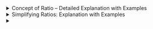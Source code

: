 <details><summary>Concept of Ratio – Detailed Explanation with Examples</summary>

## **Concept of Ratio – Detailed Explanation with Examples**

### **1. Definition of Ratio**

A **ratio** is a mathematical comparison between two or more quantities of the **same kind**, showing how many times one value contains or is contained within another. It expresses the **relative size** of quantities.

- **Representation**:
  - Written using a colon (`:`) → e.g., `a:b` (read as "a to b")
  - Can also be written as a fraction (`a/b`) or with the word "to" ("a to b").

📌 **Example:**  
If a class has **10 boys** and **15 girls**, the ratio of boys to girls is:

$$
\text{Ratio} = 10:15 = \frac{10}{15} = \frac{2}{3}
$$

(After simplifying, the ratio is **2:3**)

---

### **2. Key Properties of Ratios**

1. **Same Units**: Ratios compare quantities measured in the **same units** (e.g., kg, liters, or counts).

   - ✅ Correct: Comparing 2 kg apples to 3 kg oranges → `2:3`.
   - ❌ Incorrect: Comparing 2 km to 3 hours (different units).

2. **No Units**: Ratios themselves **do not have units** (e.g., `2:3` is unitless).

3. **Order Matters**: `a:b` is **not the same** as `b:a`.

   - Example: The ratio of boys to girls (`2:3`) ≠ girls to boys (`3:2`).

4. **Simplification**: Ratios can be simplified like fractions by dividing all terms by their **greatest common divisor (GCD)**.

   - Example: `4:6` simplifies to `2:3` (divided by 2).

5. **Multiplication or Division**:
   - If we multiply or divide both terms of a ratio by the same number, the ratio remains the same.
   - **Example:** $$4:6$$ → Divide by **2** → $$2:3$$ (Same ratio)

---

### **3. Types of Ratios**

| Type              | Description                          | Example                                          |
| ----------------- | ------------------------------------ | ------------------------------------------------ |
| **Part-to-Part**  | Compares parts within a group.       | In a class, the ratio of boys to girls is `2:3`. |
| **Part-to-Whole** | Compares a part to the entire group. | The ratio of boys to total students is `2:5`.    |
| **Whole-to-Part** | Compares the whole group to a part.  | The ratio of total students to girls is `5:3`.   |

#### **(a) Simple Ratio**

A ratio that directly compares two values.  
🔹 **Example:** The ratio of 4 apples to 6 bananas is **4:6**, which simplifies to **2:3**.

#### **(b) Compound Ratio**

A ratio obtained by multiplying two or more simple ratios.  
🔹 **Example:**

- The ratio of **A:B** is **2:3**,
- The ratio of **B:C** is **4:5**,
- The compound ratio **A:C** is:

$$
(2:3) \times (4:5) = \frac{2}{3} \times \frac{4}{5} = \frac{8}{15} = 8:15
$$

#### **(c) Duplicate Ratio**

The ratio obtained by squaring each term of a given ratio.  
🔹 **Example:** The **duplicate ratio** of **2:3** is:

$$
(2^2 : 3^2) = (4:9)
$$

#### **(d) Inverse Ratio**

The reciprocal of a given ratio.  
🔹 **Example:** The **inverse ratio** of **4:5** is **5:4**.

---

### **4. Applications of Ratio**

#### **(a) In Daily Life**

- **Cooking Recipe**:Pancake mix requires flour and sugar in a `3:1` ratio.
- If you use **6 cups of flour**, you need **2 cups of sugar** (since `6:2 = 3:1`).

- **Shopping**: Comparing discounts, e.g., "Buy 1 Get 1 Free" is a **1:1** ratio.

#### **(b) In Business & Finance**

- **Debt-to-Income Ratio** If your monthly debt is **$500** and income is **$2,500**, the ratio is `500:2500 = 1:5`.

- **Profit sharing**: If two partners invest in a **3:2** ratio, profits are shared in the same ratio.

- **Interest Rates**: Banks use ratios to calculate loan interest.

#### **(c) In Mathematics**

- Ratios help in **solving proportion problems**.
- **Example:** If 3 pencils cost ₹15, what is the cost of 5 pencils?

$$
\text{Cost per pencil} = 15 \div 3 = 5 \text{₹}
$$

$$
\text{Cost of 5 pencils} = 5 \times 5 = 25 \text{₹}
$$

#### **(d) Speed (Distance:Time)**:

- A car travels **120 km in 2 hours** → Speed ratio = `120:2` = `60:1` (km/h).

#### **(e) Map Scale**:

- A map scale of `1:50,000` means **1 cm on the map = 50,000 cm (0.5 km) in reality**.

---

### **5. How to Find and Simplify Ratios?**

**Example**: In a basket, there are **8 apples and 12 oranges**.

- **Step 1**: Write the ratio → `Apples:Oranges = 8:12`.
- **Step 2**: Simplify by dividing by GCD (here, GCD of 8 & 12 is **4**).
- **Final Ratio**: `8 ÷ 4 : 12 ÷ 4 = 2:3`.

**Interpretation**: For every **2 apples**, there are **3 oranges**.

---

### **6. Equivalent Ratios**

Ratios can be **scaled up or down** while keeping the same proportion.

- Example:
  - `2:3` is equivalent to:
    - `4:6` (multiplied by 2),
    - `6:9` (multiplied by 3),
    - `1:1.5` (divided by 2).

---

### **7. Ratio vs. Fraction**

| Feature           | Ratio                         | Fraction                           |
| ----------------- | ----------------------------- | ---------------------------------- |
| **Represents**    | Comparison between quantities | Part of a whole                    |
| **Example**       | `2:3` (boys to girls)         | `2/5` (boys out of total students) |
| **Units**         | No units                      | No units                           |
| **Order Matters** | Yes (`2:3 ≠ 3:2`)             | Yes (`2/5 ≠ 5/2`)                  |

---

### **8. Common Mistakes to Avoid**

1. **Mixing Units**:

   - ❌ Incorrect: Comparing `2 kg` of rice to `3 liters` of milk.
   - ✅ Correct: Compare `2 kg` rice to `3 kg` sugar.

2. **Ignoring Order**:

   - The ratio `3:2` (men:women) is **not the same** as `2:3` (women:men).

3. **Not Simplifying**:
   - A ratio of `10:15` should be simplified to `2:3`.

---

## **Summary**

- **Ratio** = Comparison of two or more quantities (`a:b`).
- **Types**: Part-to-part, part-to-whole, whole-to-part.
- **Simplification**: Divide by GCD (e.g., `4:6 → 2:3`).
- **Applications**: Cooking, maps, finance, speed calculations.

**Practice Question**:  
In a park, there are **15 dogs and 25 cats**. What is the simplified ratio of dogs to cats?  
**Answer**: `15:25 = 3:5`.

Ratios are everywhere—understanding them helps in daily life and advanced math! 🚀

</details>

<details><summary>Simplifying Ratios: Explanation with Examples</summary>

# **Simplifying Ratios: Explanation with Examples**

## **1. What Does It Mean to Simplify a Ratio?**

Simplifying a ratio means reducing it to its **smallest possible whole-number form** while keeping the **same proportion** between quantities.

**Key Idea**:  
Just like simplifying fractions (e.g., $\frac{4}{8}$ simplifies to $\frac{1}{2}$), ratios can be simplified by dividing all terms by their **greatest common divisor (GCD)**.

📌 **Example:**  
The ratio **18:24** can be simplified as:

$$
\frac{18}{24} = \frac{3}{4} \quad \text{(Dividing both by 6, the GCD of 18 and 24)}
$$

So, **18:24** simplifies to **3:4**.

---

## **2. Steps to Simplify a Ratio**

Follow these steps to simplify a ratio:

**Step 1: Write the Ratio** (e.g., `36:48`).

**Step 2: Find the Greatest Common Divisor (GCD)**

Find the **largest number** that divides both terms of the ratio.

🔹 **Example:** Simplify **36:48**

- Factors of **36** = {1, 2, 3, 4, 6, 9, 12, 18, 36}
- Factors of **48** = {1, 2, 3, 4, 6, 8, 12, 16, 24, 48}
- **GCD = 12**

**Step 3: Divide Both Terms by the GCD**

$$\frac{36}{12} : \frac{48}{12} = 3:4$$

So, **36:48** simplifies to **3:4**.

---

## **3. Examples of Simplifying Ratios**

### **Example 1: Basic Ratio**

Simplify **15:25**

- **GCD of 15 and 25 = 5**
  $$
  \frac{15}{5} : \frac{25}{5} = 3:5
  $$
  ✅ **Final Answer: 3:5**

---

### **Example 2: Simplifying Ratios with Units**

**Rule**: Convert quantities to the **same unit** before simplifying.

**Example**:  
Simplify the ratio **2 meters : 50 centimeters**.

1. Convert meters to cm → 2 m = **200 cm**.
2. Ratio becomes `200:50`.
3. GCD of 200 and 50 = **50**.
4. Simplified ratio = `4:1`.

---

### **Example 2: Simplifying Ratios with More Than Two Terms**

**Same rule**: Divide all terms by their GCD.

**Example**:
Simplify **`30:42:18`**

1. Find the **GCD of 30, 42, and 18**

   - Factors of **30** = {1, 2, 3, 5, 6, 10, 15, 30}
   - Factors of **42** = {1, 2, 3, 6, 7, 14, 21, 42}
   - Factors of **18** = {1, 2, 3, 6, 9, 18}
   - **GCD of 30, 42, and 18 = 6**

2. Divide all terms by 6:
   $$
   \frac{30}{6} : \frac{42}{6} : \frac{18}{6} = 5:7:3
   $$
   ✅ **Final Answer: 5:7:3**

---

### **Example 3: Simplifying Ratios with Decimals**

Simplify **`2.5:7.5`**

**Step 1**: Eliminate decimals/fractions by multiplying all terms by the **same number**.

**Step 2**: Find GCD if required.

**Example1**:

Simplify **`2.5:7.5`**

1. Convert to whole numbers by multiplying by **10**:
   $$
   (2.5 \times 10) : (7.5 \times 10) = 25:75
   $$
2. Find GCD (**GCD of 25 and 75 = 25**):
   $$
   \frac{25}{25} : \frac{75}{25} = 1:3
   $$
   ✅ **Final Answer: 1:3**

**Example 2**:

Simplify **`1.5 : 3.5`**.

1. Multiply by 2 → $1.5 × 2 = 3$, $3.5 × 2 = 7$.
2. New ratio = `3:7` (already simplified).

---

### **Example 4: Simplifying Ratios with Fractions**

Simplify **$\frac{6}{8} : \frac{9}{12}$**

1. Convert to whole numbers by finding the **LCM of denominators (8 and 12 = 24)**
2. Multiply both fractions by **24**:
   $$
   \left(\frac{6}{8} \times 24\right) : \left(\frac{9}{12} \times 24\right) = 18:18
   $$
3. Simplify:
   $$
   18:18 = 1:1
   $$
   ✅ **Final Answer: 1:1**

---

### **Example 5: Simplifying Ratios with Mixed Numbers**

**Step 1**: Convert mixed numbers to improper fractions.  
**Step 2**: Follow the fraction simplification method.

**Example**:  
Simplify **`2½ : 1¼`**.

1. Convert to fractions → $\frac{5}{2} : \frac{5}{4}$.
2. Multiply by 4 → $\frac{5}{2} × 4 = 10$, $\frac{5}{4} × 4 = 5$.
3. Simplified ratio = `10:5` → `2:1` (divide by GCD 5).

---

## **4. Special Cases in Simplifying Ratios**

### **Case 1: When One Term is 1**

A ratio of **1:x** is already in its simplest form.  
🔹 **Example:** **1:7** (Cannot be simplified further)

### **Case 2: When the Terms Are Prime Numbers**

If both numbers are **prime** (no common factors except 1), the ratio is already in its simplest form.  
🔹 **Example:** **7:11** (Cannot be simplified)

---

## **5. Applications of Simplified Ratios**

- **In Cooking:** If a recipe needs **2:3** flour to sugar, keeping the correct ratio ensures perfect taste.
- **In Maps:** A scale of **1:1000** means **1 cm** on the map equals **1000 cm** in real life.
- **In Finance:** Debt-to-equity ratios help businesses compare financial health.

---

### **8. Common Mistakes to Avoid**

| Mistake                      | Wrong Simplification        | Correct Simplification |
| ---------------------------- | --------------------------- | ---------------------- |
| **Not using the same units** | 2 kg : 500 g = `2:500`      | `2000:500` = `4:1`     |
| **Ignoring the GCD**         | `9:12` = `3:6` (❌)         | `9:12` = `3:4` (✅)    |
| **Incorrect order**          | `5:10` simplified as `10:5` | `5:10` = `1:2`         |

---

### **Summary**

- **Simplified Ratio**: Smallest whole-number form of a ratio (e.g., `6:9` → `2:3`).
- **Steps**:
  1. Ensure same units.
  2. Find GCD.
  3. Divide all terms by GCD.
- **Works for**: Decimals, fractions, mixed numbers, and multi-term ratios.

**Practice Problems**:

1. Simplify `20:35` → **Answer**: `4:7`.
2. Simplify `1.2 : 3.6` → **Answer**: `1:3`.

Simplifying ratios makes comparisons clearer and calculations easier! 🚀

</details>

<details><summary></summary>
</details>
